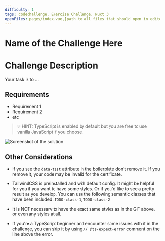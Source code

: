 ```yaml
---
difficulty: 1
tags: codechallenge, Exercise Challenge, Nuxt 3
openFiles: pages/index.vue,[path to all files that should open in editor by default during exam]
---
```


# Name of the Challenge Here

# Challenge Description

Your task is to ...

## Requirements

- Requirement 1
- Requirement 2
- etc

> 💡 HINT: TypeScript is enabled by default but you are free to use vanilla JavaScript if you choose.

![Screenshot of the solution](https://i.imgur.com/WswThBp.gif)

## Other Considerations

- If you see the `data-test` attribute in the boilerplate don't remove it. If you remove it, your code may be invalid for the certificate.

- TailwindCSS is preinstalled and with default config. It might be helpful for you if you want to have some styles. Or if you'd like to see a pretty result as you develop. You can use the following semantic classes that have been included: `TODO-class-1`, `TODO-class-2`

- It is NOT necessary to have the exact same styles as in the GIF above, or even any styles at all.

- If you're a TypeScript beginner and encounter some issues with it in the challenge, you can skip it by using `// @ts-expect-error` comment on the line above the error.
